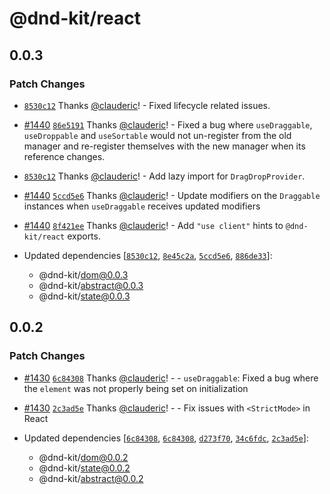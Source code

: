 # @dnd-kit/react

## 0.0.3

### Patch Changes

- [`8530c12`](https://github.com/clauderic/dnd-kit/commit/8530c122c8db7723a8c13a207a11487b3354cb59) Thanks [@clauderic](https://github.com/clauderic)! - Fixed lifecycle related issues.

- [#1440](https://github.com/clauderic/dnd-kit/pull/1440) [`86e5191`](https://github.com/clauderic/dnd-kit/commit/86e519187f0072761321e44cb11abf2f4797169e) Thanks [@clauderic](https://github.com/clauderic)! - Fixed a bug where `useDraggable`, `useDroppable` and `useSortable` would not un-register from the old manager and re-register themselves with the new manager when its reference changes.

- [`8530c12`](https://github.com/clauderic/dnd-kit/commit/8530c122c8db7723a8c13a207a11487b3354cb59) Thanks [@clauderic](https://github.com/clauderic)! - Add lazy import for `DragDropProvider`.

- [#1440](https://github.com/clauderic/dnd-kit/pull/1440) [`5ccd5e6`](https://github.com/clauderic/dnd-kit/commit/5ccd5e668fb8d736ec3c195116559cb5c5684e80) Thanks [@clauderic](https://github.com/clauderic)! - Update modifiers on the `Draggable` instances when `useDraggable` receives updated modifiers

- [#1440](https://github.com/clauderic/dnd-kit/pull/1440) [`8f421ee`](https://github.com/clauderic/dnd-kit/commit/8f421ee00201435ead41ac4c45dae72bf030b5a5) Thanks [@clauderic](https://github.com/clauderic)! - Add `"use client"` hints to `@dnd-kit/react` exports.

- Updated dependencies [[`8530c12`](https://github.com/clauderic/dnd-kit/commit/8530c122c8db7723a8c13a207a11487b3354cb59), [`8e45c2a`](https://github.com/clauderic/dnd-kit/commit/8e45c2a9d750283296b56b05a887be89fe7b0184), [`5ccd5e6`](https://github.com/clauderic/dnd-kit/commit/5ccd5e668fb8d736ec3c195116559cb5c5684e80), [`886de33`](https://github.com/clauderic/dnd-kit/commit/886de33d0df851ebdcb3fcf2915f9623069b06d1)]:
  - @dnd-kit/dom@0.0.3
  - @dnd-kit/abstract@0.0.3
  - @dnd-kit/state@0.0.3

## 0.0.2

### Patch Changes

- [#1430](https://github.com/clauderic/dnd-kit/pull/1430) [`6c84308`](https://github.com/clauderic/dnd-kit/commit/6c84308b45c55ca1324a5c752b0ec117235da9e2) Thanks [@clauderic](https://github.com/clauderic)! - - `useDraggable`: Fixed a bug where the `element` was not properly being set on initialization

- [#1430](https://github.com/clauderic/dnd-kit/pull/1430) [`2c3ad5e`](https://github.com/clauderic/dnd-kit/commit/2c3ad5eab3aabfd0aaa5a3a299dae1e307e8edaf) Thanks [@clauderic](https://github.com/clauderic)! - - Fix issues with `<StrictMode>` in React

- Updated dependencies [[`6c84308`](https://github.com/clauderic/dnd-kit/commit/6c84308b45c55ca1324a5c752b0ec117235da9e2), [`6c84308`](https://github.com/clauderic/dnd-kit/commit/6c84308b45c55ca1324a5c752b0ec117235da9e2), [`d273f70`](https://github.com/clauderic/dnd-kit/commit/d273f700c3f580cb781bd004ed025bbceee20c4e), [`34c6fdc`](https://github.com/clauderic/dnd-kit/commit/34c6fdc6fb20c092a9370e35f22bf55d8065130c), [`2c3ad5e`](https://github.com/clauderic/dnd-kit/commit/2c3ad5eab3aabfd0aaa5a3a299dae1e307e8edaf)]:
  - @dnd-kit/dom@0.0.2
  - @dnd-kit/state@0.0.2
  - @dnd-kit/abstract@0.0.2
